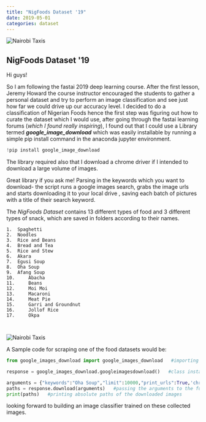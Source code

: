```yaml
---
title: "NigFoods Dataset '19"
date: 2019-05-01
categories: dataset
---
```


![Nairobi Taxis](http://dooneyskitchen.com/wp-content/uploads/2014/11/Ofada-rice-2-1024x6821.jpg)

## NigFoods Dataset '19


Hi guys!

So I am following the fastai 2019 deep learning course. After the first lesson, Jeremy Howard the course instructor encouraged the students to gather a personal dataset and try to perform an image classification and see just how far we could drive up our accuracy level. I decided to do a classification of Nigerian Foods hence the first step was figuring out how to curate the dataset which I would use, after going through the fastai learning forums (*which I found really inspiring*), I found out that I could use a Library termed ***google_image_download*** which was easily installable by running a simple pip install command in the anaconda jupyter environment.
```python
!pip install google_image_download
```

The library required also that I download a chrome driver if I intended to download a large volume of images. 

Great library if you ask me!
Parsing in the keywords which you want to download- the script runs a google images search, grabs the image urls and starts downloading it to your local drive , saving each batch of pictures with a title of their search keyword.

The *NigFoods Dataset* contains 13 different types of food and 3 different types of snack, which are saved in folders according to their names.
<!--more-->
```
1.	Spaghetti
2.	Noodles
3.	Rice and Beans
4.	Bread and Tea
5.	Rice and Stew
6.	Akara
7.	Egusi Soup
8.	Oha Soup
9.	Afang Soup
10.     Abacha 
11.     Beans
12.     Moi Moi
13.     Macaroni
14.     Meat Pie
15.     Garri and Groundnut
16.     Jollof Rice
17.     Okpa        



```
![Nairobi Taxis]({{site.baseurl}}/assets/img/Capture.png)

A Sample code for scraping one of the food datasets would be:
```python
from google_images_download import google_images_download   #importing the library

response = google_images_download.googleimagesdownload()   #class instantiation

arguments = {"keywords":"Oha Soup","limit":10000,"print_urls":True,'chromedriver':'C:/Users/HP/Downloads/chromedriver_win32/chromedriver.exe'}   #creating list of arguments
paths = response.download(arguments)   #passing the arguments to the function
print(paths)   #printing absolute paths of the downloaded images
```
looking forward to building an image classifier trained on these collected images.